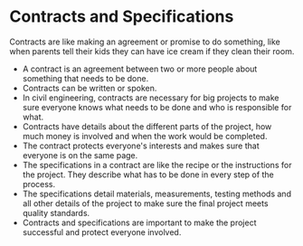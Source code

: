# Contracts and Specifications

Contracts are like making an agreement or promise to do something, like when parents tell their kids they can have ice cream if they clean their room.

* A contract is an agreement between two or more people about something that needs to be done.
* Contracts can be written or spoken.
* In civil engineering, contracts are necessary for big projects to make sure everyone knows what needs to be done and who is responsible for what.
* Contracts have details about the different parts of the project, how much money is involved and when the work would be completed.
* The contract protects everyone's interests and makes sure that everyone is on the same page.
* The specifications in a contract are like the recipe or the instructions for the project. They describe what has to be done in every step of the process.
* The specifications detail materials, measurements, testing methods and all other details of the project to make sure the final project meets quality standards.
* Contracts and specifications are important to make the project successful and protect everyone involved.
